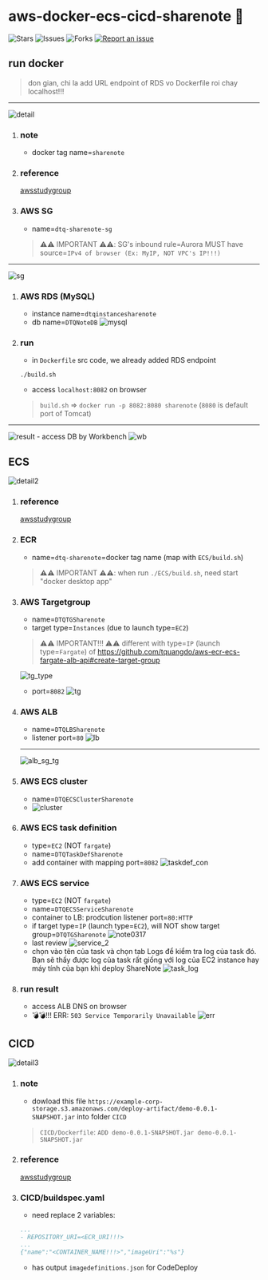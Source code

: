 # aws-docker-ecs-cicd-sharenote 🐳

![Stars](https://img.shields.io/github/stars/tquangdo/aws-docker-ecs-cicd-sharenote?color=f05340)
![Issues](https://img.shields.io/github/issues/tquangdo/aws-docker-ecs-cicd-sharenote?color=f05340)
![Forks](https://img.shields.io/github/forks/tquangdo/aws-docker-ecs-cicd-sharenote?color=f05340)
[![Report an issue](https://img.shields.io/badge/Support-Issues-green)](https://github.com/tquangdo/aws-docker-ecs-cicd-sharenote/issues/new)

## run docker
> don gian, chi la add URL endpoint of RDS vo Dockerfile roi chay localhost!!!
---
![detail](screenshots/detail.png)
1. ### note
    - docker tag name=`sharenote`
1. ### reference
    [awsstudygroup](https://000015.awsstudygroup.com/vi)
1. ### AWS SG
    - name=`dtq-sharenote-sg`
    > ⚠️⚠️ IMPORTANT ⚠️⚠️: SG's inbound rule=Aurora MUST have source=`IPv4 of browser (Ex: MyIP, NOT VPC's IP!!!)`
---
![sg](screenshots/sg.png)
1. ### AWS RDS (MySQL)
    - instance name=`dtqinstancesharenote`
    - db name=`DTQNoteDB`
    ![mysql](screenshots/mysql.png)
1. ### run
    - in `Dockerfile` src code, we already added RDS endpoint
    ```shell
    ./build.sh
    ```
    - access `localhost:8082` on browser
    > `build.sh` => `docker run -p 8082:8080 sharenote` (`8080` is default port of Tomcat)
---
![result](screenshots/result.png)
    - access DB by Workbench
    ![wb](screenshots/wb.png)

## ECS
![detail2](screenshots/detail2.png)
1. ### reference
    [awsstudygroup](https://000016.awsstudygroup.com/vi/)
1. ### ECR
    - name=`dtq-sharenote`=docker tag name (map with `ECS/build.sh`)
    > ⚠️⚠️ IMPORTANT ⚠️⚠️: when run `./ECS/build.sh`, need start "docker desktop app"
1. ### AWS Targetgroup
    - name=`DTQTGSharenote`
    - target type=`Instances` (due to launch type=`EC2`)
    > ⚠️⚠️ IMPORTANT!!! ⚠️⚠️ different with type=`IP` (launch type=`Fargate`) of https://github.com/tquangdo/aws-ecr-ecs-fargate-alb-api#create-target-group
    
    ![tg_type](screenshots/tg_type.png)
    - port=`8082`
    ![tg](screenshots/tg.png)
1. ### AWS ALB
    - name=`DTQLBSharenote`
    - listener port=`80`
    ![lb](screenshots/lb.png)
    ---
    ![alb_sg_tg](screenshots/alb_sg_tg.png)
1. ### AWS ECS cluster
    - name=`DTQECSClusterSharenote`
    - ![cluster](screenshots/cluster.png)
1. ### AWS ECS task definition
    - type=`EC2` (NOT `fargate`)
    - name=`DTQTaskDefSharenote`
    - add container with mapping port=`8082`
    ![taskdef_con](screenshots/taskdef_con.png)
1. ### AWS ECS service
    - type=`EC2` (NOT `fargate`)
    - name=`DTQECSServiceSharenote`
    - container to LB: prodcution listener port=`80:HTTP`
    - if target type=`IP` (launch type=`EC2`), will NOT show target group=`DTQTGSharenote`
    ![note0317](screenshots/note0317.png)
    - last review
    ![service_2](screenshots/service_2.png)
    - chọn vào tên của task và chọn tab Logs để kiểm tra log của task đó. Bạn sẽ thấy được log của task rất giống với log của EC2 instance hay máy tính của bạn khi deploy ShareNote
    ![task_log](screenshots/task_log.png)
1. ### run result
    - access ALB DNS on browser
    - 💣💣!!! ERR: `503 Service Temporarily Unavailable`
    ![err](screenshots/err.png)

## CICD
![detail3](screenshots/detail3.png)
1. ### note
    - dowload this file `https://example-corp-storage.s3.amazonaws.com/deploy-artifact/demo-0.0.1-SNAPSHOT.jar` into folder `CICD`
    > `CICD/Dockerfile`: `ADD demo-0.0.1-SNAPSHOT.jar demo-0.0.1-SNAPSHOT.jar`
1. ### reference
    [awsstudygroup](https://000017.awsstudygroup.com/vi)
1. ### CICD/buildspec.yaml
    - need replace 2 variables:
    ```yml
    ...
    - REPOSITORY_URI=<ECR_URI!!!>
    ...
    {"name":"<CONTAINER_NAME!!!>","imageUri":"%s"}
    ```
    - has output `imagedefinitions.json` for CodeDeploy
